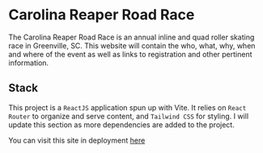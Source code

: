 # Carolina Reaper Road Race

The Carolina Reaper Road Race is an annual inline and quad roller skating race in
Greenville, SC. This website will contain the who, what, why, when and where of
the event as well as links to registration and other pertinent information.

## Stack

This project is a `ReactJS` application spun up with Vite. It relies on `React Router` to
organize and serve content, and `Tailwind CSS` for styling.  I will update this section as more
dependencies are added to the project.

You can visit this site in deployment [here](https://comfy-meerkat-cdd662.netlify.app/)
